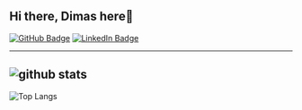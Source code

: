 ## Hi there, Dimas here👋

[![GitHub Badge](https://img.shields.io/github/followers/dimasmaulana99?style=social)](https://github.com/dimasmaulana99?tab=followers)
[![LinkedIn Badge](https://img.shields.io/badge/My-LinkedIn-blue)](https://www.linkedin.com/in/dimasmaulana99)

---
![github stats](https://github-readme-stats-sigma-five.vercel.app/api?username=dimasmaulana99&theme=react&show_icons=true)
---
![Top Langs](https://github-readme-stats-sigma-five.vercel.app/api/top-langs/?username=dimasmaulana99&theme=react&langs_count=3&hide=go,html,css,tex&layout=compact)
